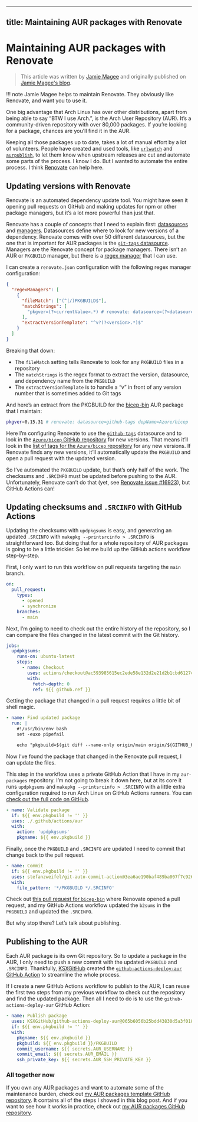 <!-- hide table of contents in navigation sidebar -->
<style>
.md-nav--primary .md-nav__link[for=__toc] ~ .md-nav {
    display: none;
}
</style>

---
title: Maintaining AUR packages with Renovate
---

# Maintaining AUR packages with Renovate

> This article was written by [Jamie Magee](https://github.com/JamieMagee) and originally published on [Jamie Magee's blog](https://jamiemagee.co.uk/blog/maintaining-aur-packages-with-renovate/).

<!-- prettier-ignore -->
!!! note
    Jamie Magee helps to maintain Renovate.
    They obviously like Renovate, and want you to use it.

One big advantage that Arch Linux has over other distributions, apart from being able to say “BTW I use Arch.”, is the Arch User Repository (AUR).
It’s a community-driven repository with over 80,000 packages.
If you’re looking for a package, chances are you'll find it in the AUR.

Keeping all those packages up to date, takes a lot of manual effort by a lot of volunteers.
People have created and used tools, like [`urlwatch`](https://github.com/thp/urlwatch) and [`aurpublish`](https://github.com/eli-schwartz/aurpublish), to let them know when upstream releases are cut and automate some parts of the process.
I know I do.
But I wanted to automate the entire process.
I think [Renovate](https://github.com/renovatebot/renovate/) can help here.

## Updating versions with Renovate

Renovate is an automated dependency update tool.
You might have seen it opening pull requests on GitHub and making updates for npm or other package managers, but it’s a lot more powerful than just that.

Renovate has a couple of concepts that I need to explain first: [datasources](../modules/datasource/index.md) and [managers](../modules/manager/index.md).
Datasources define where to look for new versions of a dependency.
Renovate comes with over 50 different datasources, but the one that is important for AUR packages is the [`git-tags` datasource](https://docs.renovatebot.com/modules/datasource/#git-tags-datasource).
Managers are the Renovate concept for package managers.
There isn’t an AUR or `PKGBUILD` manager, but there is a [regex manager](https://docs.renovatebot.com/modules/manager/regex/) that I can use.

I can create a `renovate.json` configuration with the following regex manager configuration:

```json
{
  "regexManagers": [
    {
      "fileMatch": ["(^|/)PKGBUILD$"],
      "matchStrings": [
        "pkgver=(?<currentValue>.*) # renovate: datasource=(?<datasource>.*) depName=(?<depName>.*)"
      ],
      "extractVersionTemplate": "^v?(?<version>.*)$"
    }
  ]
}
```

Breaking that down:

- The `fileMatch` setting tells Renovate to look for any `PKGBUILD` files in a repository
- The `matchStrings` is the regex format to extract the version, datasource, and dependency name from the `PKGBUILD`
- The `extractVersionTemplate` is to handle a “v” in front of any version number that is sometimes added to Git tags

And here’s an extract from the PKGBUILD for the [bicep-bin](https://aur.archlinux.org/packages/bicep-bin) AUR package that I maintain:

```bash
pkgver=0.15.31 # renovate: datasource=github-tags depName=Azure/bicep
```

Here I’m configuring Renovate to use the [`github-tags`](https://docs.renovatebot.com/modules/datasource/github-tags/) datasource and to look in the [`Azure/bicep` GitHub repository](https://github.com/Azure/bicep) for new versions.
That means it’ll look in the [list of tags for the `Azure/bicep` repository](https://github.com/Azure/bicep/tags) for any new versions.
If Renovate finds any new versions, it’ll automatically update the `PKGBUILD` and open a pull request with the updated version.

So I’ve automated the `PKGBUILD` update, but that’s only half of the work.
The checksums and `.SRCINFO` must be updated before pushing to the AUR.
Unfortunately, Renovate can’t do that (yet, see [Renovate issue #16923](https://github.com/renovatebot/renovate/issues/16923)), but GitHub Actions can!

## Updating checksums and `.SRCINFO` with GitHub Actions

Updating the checksums with `updpkgsums` is easy, and generating an updated `.SRCINFO` with `makepkg --printsrcinfo > .SRCINFO` is straightforward too.
But doing that for a whole repository of AUR packages is going to be a little trickier.
So let me build up the GitHub actions workflow step-by-step.

First, I only want to run this workflow on pull requests targeting the `main` branch.

```yaml
on:
  pull_request:
    types:
      - opened
      - synchronize
    branches:
      - main
```

Next, I’m going to need to check out the entire history of the repository, so I can compare the files changed in the latest commit with the Git history.

```yaml
jobs:
  updpkgsums:
    runs-on: ubuntu-latest
    steps:
      - name: Checkout
        uses: actions/checkout@ac593985615ec2ede58e132d2e21d2b1cbd6127c # v3.3.0
        with:
          fetch-depth: 0
          ref: ${{ github.ref }}
```

Getting the package that changed in a pull request requires a little bit of shell magic.

```yaml
- name: Find updated package
  run: |
    #!/usr/bin/env bash
    set -euxo pipefail

    echo "pkgbuild=$(git diff --name-only origin/main origin/${GITHUB_HEAD_REF} "*PKGBUILD" | head -1 | xargs dirname)" >> $GITHUB_ENV
```

Now I’ve found the package that changed in the Renovate pull request, I can update the files.

This step in the workflow uses a private GitHub Action that I have in my `aur-packages` repository.
I’m not going to break it down here, but at its core it runs `updpkgsums` and `makepkg --printsrcinfo > .SRCINFO` with a little extra configuration required to run Arch Linux on GitHub Actions runners.
You can [check out the full code on GitHub](https://github.com/JamieMagee/aur-packages/tree/main/.github/actions/aur).

```yaml
- name: Validate package
  if: ${{ env.pkgbuild != '' }}
  uses: ./.github/actions/aur
  with:
    action: 'updpkgsums'
    pkgname: ${{ env.pkgbuild }}
```

Finally, once the `PKGBUILD` and `.SRCINFO` are updated I need to commit that change back to the pull request.

```yaml
- name: Commit
  if: ${{ env.pkgbuild != '' }}
  uses: stefanzweifel/git-auto-commit-action@3ea6ae190baf489ba007f7c92608f33ce20ef04a # v4.16.0
  with:
    file_pattern: '*/PKGBUILD */.SRCINFO'
```

Check out [this pull request for `bicep-bin`](https://github.com/JamieMagee/aur-packages/pull/62) where Renovate opened a pull request, and my GitHub Actions workflow updated the `b2sums` in the `PKGBUILD` and updated the `.SRCINFO`.

But why stop there?
Let’s talk about publishing.

## Publishing to the AUR

Each AUR package is its own Git repository.
So to update a package in the AUR, I only need to push a new commit with the updated `PKGBUILD` and `.SRCINFO`.
Thankfully, [KSXGitHub](https://github.com/KSXGitHub) created the [`github-actions-deploy-aur` GitHub Action](https://github.com/KSXGitHub/github-actions-deploy-aur) to streamline the whole process.

If I create a new GitHub Actions workflow to publish to the AUR, I can reuse the first two steps from my previous workflow to check out the repository and find the updated package.
Then all I need to do is to use the `github-actions-deploy-aur` GitHub Action:

```yaml
- name: Publish package
  uses: KSXGitHub/github-actions-deploy-aur@065b6056b25bdd43830d5a3f01899d0ff7169819 # v2.6.0
  if: ${{ env.pkgbuild != '' }}
  with:
    pkgname: ${{ env.pkgbuild }}
    pkgbuild: ${{ env.pkgbuild }}/PKGBUILD
    commit_username: ${{ secrets.AUR_USERNAME }}
    commit_email: ${{ secrets.AUR_EMAIL }}
    ssh_private_key: ${{ secrets.AUR_SSH_PRIVATE_KEY }}
```

### All together now

If you own any AUR packages and want to automate some of the maintenance burden, check out [my AUR packages template GitHub repository](https://github.com/JamieMagee/aur-packages-template/).
It contains all of the steps I showed in this blog post.
And if you want to see how it works in practice, check out [my AUR packages GitHub repository](https://github.com/JamieMagee/aur-packages).
